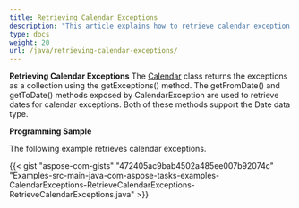 ```yaml
---
title: Retrieving Calendar Exceptions
description: "This article explains how to retrieve calendar exception data using Aspose.Tasks for Java."
type: docs
weight: 20
url: /java/retrieving-calendar-exceptions/
---
```


**Retrieving Calendar Exceptions**
The [Calendar](https://apireference.aspose.com/tasks/java/com.aspose.tasks/Calendar) class returns the exceptions as a collection using the getExceptions() method. The getFromDate() and getToDate() methods exposed by CalendarException are used to retrieve dates for calendar exceptions. Both of these methods support the Date data type. 

**Programming Sample**

The following example retrieves calendar exceptions.

{{< gist "aspose-com-gists" "472405ac9bab4502a485ee007b92074c" "Examples-src-main-java-com-aspose-tasks-examples-CalendarExceptions-RetrieveCalendarExceptions-RetrieveCalendarExceptions.java" >}}
